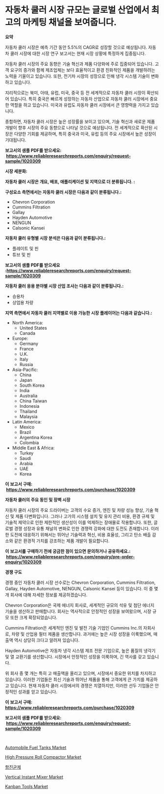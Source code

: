 <p><h1>자동차 쿨러 시장 규모는 글로벌 산업에서 최고의 마케팅 채널을 보여줍니다.</h1></p><p><strong>요약</strong></p>
<p><p>자동차 쿨러 시장은 예측 기간 동안 5.5%의 CAGR로 성장할 것으로 예상됩니다. 자동차 쿨러 시장에 대한 시장 연구 보고서는 현재 시장 상황에 특정하게 집중됩니다.</p><p>자동차 쿨러 시장의 주요 동향은 기술 혁신과 제품 다양화에 주로 집중되어 있습니다. 고객 요구의 증가와 함께 제조업체는 보다 효율적이고 환경 친화적인 제품을 개발하려는 노력을 기울이고 있습니다. 또한, 전기차 시장의 성장으로 인해 냉각 시스템 기술이 변화하고 있습니다.</p><p>지리적으로는 북미, 아태, 유럽, 미국, 중국 등 전 세계적으로 자동차 쿨러 시장이 확산되어 있습니다. 특히 중국은 빠르게 성장하는 자동차 산업으로 자동차 쿨러 시장에서 중요한 역할을 하고 있습니다. 미국과 유럽도 자동차 쿨러 시장에서 큰 영향력을 가지고 있습니다.</p><p>종합하면, 자동차 쿨러 시장은 높은 성장률을 보이고 있으며, 기술 혁신과 새로운 제품 개발이 향후 시장의 주요 동향으로 나타날 것으로 예상됩니다. 전 세계적으로 확산된 시장은 다양한 기회를 제공하며, 특히 중국과 미국, 유럽 등의 주요 시장에서 높은 성장이 기대됩니다.</p></p>
<p><strong>보고서의 샘플 PDF를 받으세요: &nbsp;<a href="https://www.reliableresearchreports.com/enquiry/request-sample/1020309">https://www.reliableresearchreports.com/enquiry/request-sample/1020309</a></strong></p>
<p><strong>시장 세분화:</strong></p>
<p><strong> 자동차 쿨러 시장은 개요, 배포, 애플리케이션 및 지역으로 더 분류됩니다. :</strong></p>
<p><strong>구성요소 측면에서는 자동차 쿨러 시장은 다음과 같이 분류됩니다.:</strong></p>
<p><ul><li>Chevron Corporation</li><li>Cummins Filtration</li><li>Gallay</li><li>Hayden Automotive</li><li>NENGUN</li><li>Calsonic Kansei</li></ul></p>
<p><strong> 자동차 쿨러 유형별 시장 분석은 다음과 같이 분류됩니다.:</strong></p>
<p><ul><li>플레이트 및 핀</li><li>튜브 및 핀</li></ul></p>
<p><strong>보고서의 샘플 PDF를 받으세요 :<a href="https://www.reliableresearchreports.com/enquiry/request-sample/1020309">https://www.reliableresearchreports.com/enquiry/request-sample/1020309</a></strong></p>
<p><strong> 자동차 쿨러 응용 분야별 시장 산업 조사는 다음과 같이 분류됩니다.:</strong></p>
<p><ul><li>승용차</li><li>상업용 차량</li></ul></p>
<p><strong>지역 측면에서 자동차 쿨러 지역별로 이용 가능한 시장 플레이어는 다음과 같습니다.:</strong></p>
<p><ul>
    <li>
        North America:
        <ul>
            <li>United States</li>
            <li>Canada</li>
        </ul>
    </li>
    <li>
        Europe:
        <ul>
            <li>Germany</li>
            <li>France</li>
            <li>U.K.</li>
            <li>Italy</li>
            <li>Russia</li>
        </ul>
    </li>
    <li>
        Asia-Pacific:
        <ul>
            <li>China</li>
            <li>Japan</li>
            <li>South Korea</li>
            <li>India</li>
            <li>Australia</li>
            <li>China Taiwan</li>
            <li>Indonesia</li>
            <li>Thailand</li>
            <li>Malaysia</li>
        </ul>
    </li>
    <li>
        Latin America:
        <ul>
            <li>Mexico</li>
            <li>Brazil</li>
            <li>Argentina Korea</li>
            <li>Colombia</li>
        </ul>
    </li>
    <li>
        Middle East & Africa:
        <ul>
            <li>Turkey</li>
            <li>Saudi</li>
            <li>Arabia</li>
            <li>UAE</li>
            <li>Korea</li>
        </ul>
    </li>
    </ul></p>
<p><strong>이 보고서 구매: &nbsp;<a href="https://www.reliableresearchreports.com/purchase/1020309">https://www.reliableresearchreports.com/purchase/1020309</a></strong></p>
<p><strong>자동차 쿨러의 주요 동인 및 장벽 시장</strong></p>
<p><p>자동차 쿨러 시장의 주요 드라이버는 고객의 수요 증가, 엔진 및 차량 성능 향상, 기술 혁신 및 제품 다변화입니다. 그러나 고가의 시스템 설치 및 유지 관리 비용, 환경 규제 및 기술적 제약으로 인한 제한적인 생산성이 이를 억제하는 장애물로 작용합니다. 또한, 글로벌 경쟁 성장과 유통 채널의 변화로 인한 경쟁력 강화에 대한 도전도 존재합니다. 이러한 도전에 대응하기 위해서는 뛰어난 기술력과 혁신, 비용 효율성, 그리고 탄소 배출 감소와 같은 환경적 가치를 강조하는 제품 개발이 필요합니다.</p></p>
<p><strong>이 보고서를 구매하기 전에 궁금한 점이 있으면 문의하거나 공유하세요.: &nbsp;<a href="https://www.reliableresearchreports.com/enquiry/pre-order-enquiry/1020309">https://www.reliableresearchreports.com/enquiry/pre-order-enquiry/1020309</a></strong></p>
<p><strong>경쟁 구도</strong></p>
<p><p>경쟁 중인 자동차 쿨러 시장 선수로는 Chevron Corporation, Cummins Filtration, Gallay, Hayden Automotive, NENGUN, Calsonic Kansei 등이 있습니다. 이 중 몇 개 회사에 대해 자세한 정보를 제공하겠습니다.</p><p>Chevron Corporation은 국제 에너지 회사로, 세계적인 규모의 석유 및 첨단 에너지 기술을 생산하고 판매합니다. 회사는 역사적으로 안정적인 성장을 보여왔으며, 시장 규모 또한 크게 확장되었습니다.</p><p>Cummins Filtration은 세계적인 엔진 및 발전 기술 기업인 Cummins Inc.의 자회사로, 차량 및 산업용 필터 제품을 생산합니다. 과거에는 높은 시장 성장을 이룩했으며, 매출액 역시 상당히 크다고 알려져 있습니다.</p><p>Hayden Automotive은 자동차 냉각 시스템 제조 전문 기업으로, 높은 품질의 냉각기 및 열 교환기를 생산합니다. 시장에서 안정적인 성장을 이룩하며, 긴 역사를 갖고 있습니다.</p><p>위 회사 중 몇 개는 특히 고 매출액을 올리고 있으며, 시장에서 중요한 위치를 차지하고 있습니다. 이러한 기업들은 최신 기술과 뛰어난 제품을 통해 고객에게 큰 가치를 제공하고 있습니다. 현재 자동차 쿨러 시장에서의 경쟁은 치열하지만, 이러한 선두 기업들은 안정적인 성과를 얻고 있습니다.</p></p>
<p><strong>이 보고서 구매: &nbsp; <a href="https://www.reliableresearchreports.com/purchase/1020309">https://www.reliableresearchreports.com/purchase/1020309</a></strong></p>
<p><strong>보고서의 샘플 PDF를 받으세요: &nbsp;<a href="https://www.reliableresearchreports.com/enquiry/request-sample/1020309">https://www.reliableresearchreports.com/enquiry/request-sample/1020309</a></strong><strong></strong></p>
<p>&nbsp;</p>
<p><p><a href="https://github.com/WillieWoodard/Market-Research-Report-List-3/blob/main/automobile-fuel-tanks-market.md">Automobile Fuel Tanks Market</a></p><p><a href="https://nifty-kite-d51.notion.site/High-Pressure-Roll-Compactor-Market-Size-Reflecting-a-Forecast-Till-2031-Market-By-Type-By-Applica-c288bdc7bd634749b251b4cf68bb005d">High Pressure Roll Compactor Market</a></p><p><a href="https://github.com/vseigx30c9a1j/Market-Research-Report-List-1/blob/main/9754046187821.md">항진균제</a></p><p><a href="https://ivy-potential-64b.notion.site/Vertical-Instant-Mixer-Market-Insights-Market-Players-and-Forecast-Till-2031-4c655d7b69a64988958bb2f990972f6f">Vertical Instant Mixer Market</a></p><p><a href="https://issuu.com/reportprime-2/docs/kanban-tools-market-size-2030.pptx">Kanban Tools Market</a></p></p>